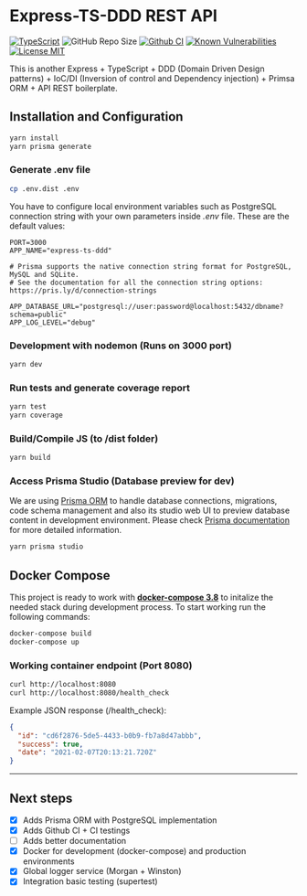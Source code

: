 # Express-TS-DDD REST API

[![TypeScript](https://badges.frapsoft.com/typescript/code/typescript.svg?v=101)](https://www.typescriptlang.org/)
![GitHub Repo Size](https://img.shields.io/github/repo-size/gonzaloplaza/express-ts-ddd)
[![Github CI](https://github.com/gonzaloplaza/express-ts-ddd/workflows/ci/badge.svg)](https://github.com/gonzaloplaza/express-ts-ddd/actions)
[![Known Vulnerabilities](https://snyk.io/test/github/gonzaloplaza/express-ts-ddd/badge.svg)](https://snyk.io/test/github/gonzaloplaza/express-ts-ddd)
[![License MIT](https://img.shields.io/badge/license-MIT-blue.svg)](LICENSE)

This is another Express + TypeScript + DDD (Domain Driven Design patterns) + IoC/DI (Inversion of
control and Dependency injection) + Primsa ORM + API REST boilerplate.

## Installation and Configuration

```bash
yarn install
yarn prisma generate
```

### Generate .env file

```bash
cp .env.dist .env
```

You have to configure local environment variables such as PostgreSQL connection string with your own
parameters inside _.env_ file. These are the default values:

```env
PORT=3000
APP_NAME="express-ts-ddd"

# Prisma supports the native connection string format for PostgreSQL, MySQL and SQLite.
# See the documentation for all the connection string options: https://pris.ly/d/connection-strings

APP_DATABASE_URL="postgresql://user:password@localhost:5432/dbname?schema=public"
APP_LOG_LEVEL="debug"
```

### Development with nodemon (Runs on 3000 port)

```bash
yarn dev
```

### Run tests and generate coverage report

```bash
yarn test
yarn coverage
```

### Build/Compile JS (to /dist folder)

```bash
yarn build
```

### Access Prisma Studio (Database preview for dev)

We are using [Prisma ORM](https://prisma.io) to handle database connections, migrations, code schema
management and also its studio web UI to preview database content in development environment. Please
check [Prisma documentation](https://www.prisma.io/docs/) for more detailed information.

```bash
yarn prisma studio
```

## Docker Compose

This project is ready to work with **[docker-compose 3.8](https://docs.docker.com/compose/)** to
initalize the needed stack during development process. To start working run the following commands:

```bash
docker-compose build
docker-compose up
```

### Working container endpoint (Port 8080)

```bash
curl http://localhost:8080
curl http://localhost:8080/health_check
```

Example JSON response (/health_check):

```json
{
  "id": "cd6f2876-5de5-4433-b0b9-fb7a8d47abbb",
  "success": true,
  "date": "2021-02-07T20:13:21.720Z"
}
```

---

## Next steps

- [x] Adds Prisma ORM with PostgreSQL implementation
- [x] Adds Github CI + CI testings
- [ ] Adds better documentation
- [x] Docker for development (docker-compose) and production environments
- [x] Global logger service (Morgan + Winston)
- [x] Integration basic testing (supertest)
